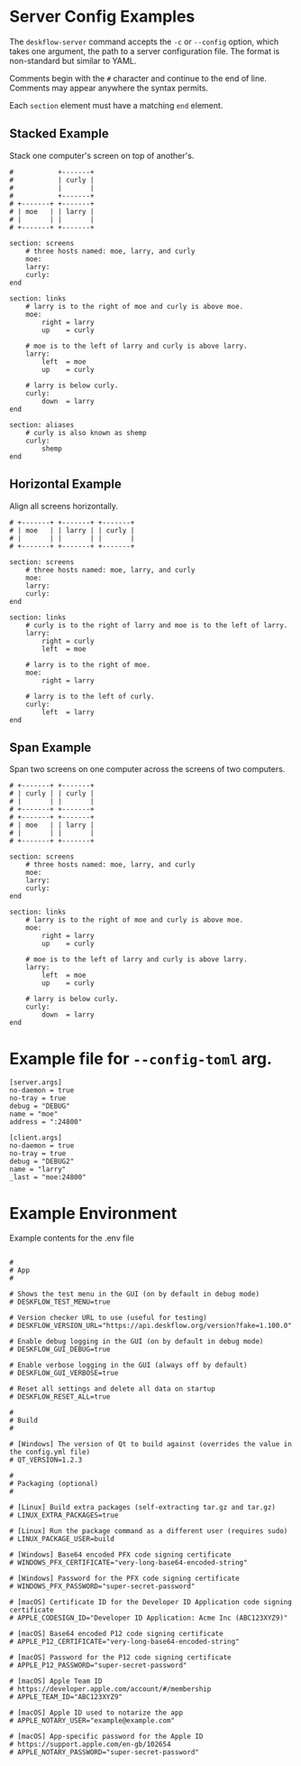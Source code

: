 # Server Config Examples

The `deskflow-server` command accepts the `-c` or `--config` option, which takes one argument,
the path to a server configuration file. The format is non-standard but similar to YAML.

Comments begin with the `#` character and continue to the end of line.
Comments may appear anywhere the syntax permits.

Each `section` element must have a matching `end` element.

## Stacked Example

Stack one computer's screen on top of another's.

```
#           +-------+
#           | curly |
#           |       |
#           +-------+
# +-------+ +-------+
# | moe   | | larry |
# |       | |       |
# +-------+ +-------+

section: screens
	# three hosts named: moe, larry, and curly
	moe:
	larry:
	curly:
end

section: links
	# larry is to the right of moe and curly is above moe.
	moe:
		right = larry
		up    = curly

	# moe is to the left of larry and curly is above larry.
	larry:
		left  = moe
		up    = curly

	# larry is below curly.
	curly:
		down  = larry
end

section: aliases
	# curly is also known as shemp
	curly:
		shemp
end
```

## Horizontal Example

Align all screens horizontally.

```
# +-------+ +-------+ +-------+
# | moe   | | larry | | curly |
# |       | |       | |       |
# +-------+ +-------+ +-------+

section: screens
	# three hosts named: moe, larry, and curly
	moe:
	larry:
	curly:
end

section: links
	# curly is to the right of larry and moe is to the left of larry.
	larry:
		right = curly
		left  = moe

	# larry is to the right of moe.
	moe:
		right = larry

	# larry is to the left of curly.
	curly:
		left  = larry
end

```

## Span Example

Span two screens on one computer across the screens of two computers.

```
# +-------+ +-------+
# | curly | | curly |
# |       | |       |
# +-------+ +-------+
# +-------+ +-------+
# | moe   | | larry |
# |       | |       |
# +-------+ +-------+

section: screens
	# three hosts named: moe, larry, and curly
	moe:
	larry:
	curly:
end

section: links
	# larry is to the right of moe and curly is above moe.
	moe:
		right = larry
		up    = curly

	# moe is to the left of larry and curly is above larry.
	larry:
		left  = moe
		up    = curly

	# larry is below curly.
	curly:
		down  = larry
end
```

# Example file for `--config-toml` arg.

```
[server.args]
no-daemon = true
no-tray = true
debug = "DEBUG"
name = "moe"
address = ":24800"

[client.args]
no-daemon = true
no-tray = true
debug = "DEBUG2"
name = "larry"
_last = "moe:24800"
```


# Example Environment

Example contents for the .env file


```

#
# App
#

# Shows the test menu in the GUI (on by default in debug mode)
# DESKFLOW_TEST_MENU=true

# Version checker URL to use (useful for testing)
# DESKFLOW_VERSION_URL="https://api.deskflow.org/version?fake=1.100.0"

# Enable debug logging in the GUI (on by default in debug mode)
# DESKFLOW_GUI_DEBUG=true

# Enable verbose logging in the GUI (always off by default)
# DESKFLOW_GUI_VERBOSE=true

# Reset all settings and delete all data on startup
# DESKFLOW_RESET_ALL=true

#
# Build
#

# [Windows] The version of Qt to build against (overrides the value in the config.yml file)
# QT_VERSION=1.2.3

#
# Packaging (optional)
#

# [Linux] Build extra packages (self-extracting tar.gz and tar.gz)
# LINUX_EXTRA_PACKAGES=true

# [Linux] Run the package command as a different user (requires sudo)
# LINUX_PACKAGE_USER=build

# [Windows] Base64 encoded PFX code signing certificate
# WINDOWS_PFX_CERTIFICATE="very-long-base64-encoded-string"

# [Windows] Password for the PFX code signing certificate
# WINDOWS_PFX_PASSWORD="super-secret-password"

# [macOS] Certificate ID for the Developer ID Application code signing certificate
# APPLE_CODESIGN_ID="Developer ID Application: Acme Inc (ABC123XYZ9)"

# [macOS] Base64 encoded P12 code signing certificate
# APPLE_P12_CERTIFICATE="very-long-base64-encoded-string"

# [macOS] Password for the P12 code signing certificate
# APPLE_P12_PASSWORD="super-secret-password"

# [macOS] Apple Team ID 
# https://developer.apple.com/account/#/membership
# APPLE_TEAM_ID="ABC123XYZ9"

# [macOS] Apple ID used to notarize the app
# APPLE_NOTARY_USER="example@example.com"

# [macOS] App-specific password for the Apple ID
# https://support.apple.com/en-gb/102654
# APPLE_NOTARY_PASSWORD="super-secret-password"

```

